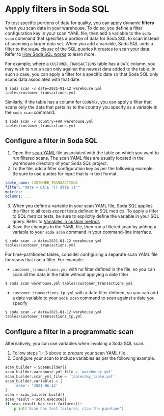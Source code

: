# Apply filters in Soda SQL

To test specific portions of data for quality, you can apply dynamic **filters** when you scan data in your warehouse. To do so, you define a filter configuration key in your scan YAML file, then add a variable to the `soda scan` command that specifies a portion of data for Soda SQL to scan instead of scanning a larger data set. When you add a variable, Soda SQL adds a filter to the `WHERE` clause of the SQL queries it creates to scan your data. Refer to [How Soda SQL works](/docs/soda-sql/concepts.md) to learn more. 

For example, where a `CUSTOMER_TRANSACTIONS` table has a `DATE` column, you may wish to run a scan only against the newest data added to the table. In such a case, you can apply a filter for a specific date so that Soda SQL only scans data associated with that date.

```shell
$ soda scan -v date=2021-01-12 warehouse.yml tables/customer_transactions.yml
```

Similarly, if the table has a column for `COUNTRY`, you can apply a filter that scans only the data that pertains to the country you specify as a variable in the `soda scan` command.

```shell
$ soda scan -v country=FRA warehouse.yml tables/customer_transactions.yml
```


## Configure a filter in Soda SQL

1. Open the [scan YAML](/docs/soda-sql/scan-yaml.md) file associated with the table on which you want to run filtered scans. The scan YAML files are usually located in the warehouse directory of your Soda SQL project.
2. To the file, add a filter configuration key as per the following example. Be sure to use quotes for input that is in text format.
```yaml
table_name: CUSTOMER_TRANSACTIONS
filter: "date = DATE '{{ date }}'"
metrics: ...
columns: ...
``` 
3. When you define a variable in your scan YAML file, Soda SQL applies the filter to all tests *except* tests defined in SQL metrics. To apply a filter to SQL metrics tests, be sure to explicitly define the variable in your SQL query. Refer to [Variables in custom metrics](/docs/soda-sql/sql_metrics.md#variables-in-custom-metrics)
4. Save the changes to the YAML file, then run a filtered scan by adding a variable to your `soda scan` command in your command-line interface.
```shell
$ soda scan -v date=2021-01-12 warehouse.yml tables/customer_transactions.yml
```


For time-partitioned tables, consider configuring a separate scan YAML file for scans that use a filter. For example:
* `customer_transactions.yml` with no filter defined in the file, so you can scan all the data in the table without applying a date filter
```shell
$ soda scan warehouse.yml tables/customer_transactions.yml
```
* `customer_transactions_tp.yml` with a date filter defined, so you can add a date variable to your `soda scan` command to scan against a date you specify
```shell
$ soda scan -v date=2021-01-12 warehouse.yml tables/customer_transactions_tp.yml
```


## Configure a filter in a programmatic scan

Alternatively, you can use variables when invoking a Soda SQL scan. 

1. Follow steps 1 - 3 above to prepare your scan YAML file.
2. Configure your scan to include variables as per the following example.

```python
scan_builder = ScanBuilder()
scan_builder.warehouse_yml_file = 'warehouse.yml'
scan_builder.scan_yml_file = 'tables/my_table.yml'
scan_builder.variables = {
    'date': '2021-06-12'
}
scan = scan_builder.build()
scan_result = scan.execute()
if scan_result.has_test_failures():
    print('Scan has test failures, stop the pipeline')
```
